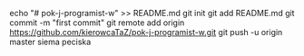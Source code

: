 echo "# pok-j-programist-w" >> README.md
git init
git add README.md
git commit -m "first commit"
git remote add origin https://github.com/kierowcaTaZ/pok-j-programist-w.git
git push -u origin master
siema peciska

